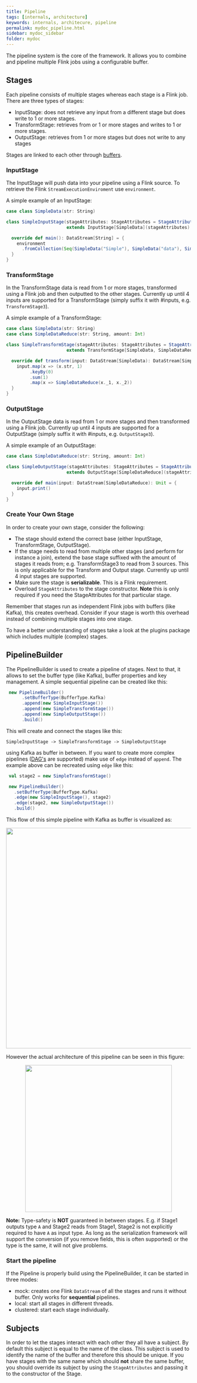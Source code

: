 ```yaml
---
title: Pipeline
tags: [internals, architecture]
keywords: internals, architecure, pipeline
permalink: mydoc_pipeline.html
sidebar: mydoc_sidebar
folder: mydoc
---
```


The pipeline system is the core of the framework. It allows you to combine and pipeline multiple Flink jobs using a configurable buffer. 

## Stages
Each pipeline consists of multiple stages whereas each stage is a Flink job. There are three types of stages:

- InputStage: does not retrieve any input from a different stage but does write to 1 or more stages.
- TransformStage: retrieves from or 1 or more stages and writes to 1 or more stages.
- OutputStage: retrieves from 1 or more stages but does not write to any stages

Stages are linked to each other through [buffers](buffers). 
### InputStage
The InputStage will push data into your pipeline using a Flink source. To retrieve the Flink `StreamExecutionEnviroment` use `environment`.  

A simple example of an InputStage:
```scala
case class SimpleData(str: String)

class SimpleInputStage(stageAttributes: StageAttributes = StageAttributes()) 
                       extends InputStage[SimpleData](stageAttributes) {

  override def main(): DataStream[String] = {
    environment
      .fromCollection(Seq(SimpleData("Simple"), SimpleData("data"), SimpleData("set")))
  }
}
```
### TransformStage
In the TransformStage data is read from 1 or more stages, transformed using a Flink job and then outputted to the other stages. Currently up until 4 inputs are supported for a TransformStage (simply suffix it with #inputs, e.g. `TransformStage3`). 

A simple example of a TransformStage: 
```scala
case class SimpleData(str: String)
case class SimpleDataReduce(str: String, amount: Int)

class SimpleTransformStage(stageAttributes: StageAttributes = StageAttributes()) 
                       extends TransformStage[SimpleData, SimpleDataReduce](stageAttributes) {

  override def transform(input: DataStream[SimpleData): DataStream[SimpleDataReduce] = {
    input.map(x => (x.str, 1)
         .keyBy(0)
         .sum(1)
         .map(x => SimpleDataReduce(x._1, x._2))
  }
}
```
### OutputStage
In the OutputStage data is read from 1 or more stages and then transformed using a Flink job. Currently up until 4 inputs are supported for a OutputStage (simply suffix it with #inputs, e.g. `OutputStage3`). 

A simple example of an OutputStage:
```scala
case class SimpleDataReduce(str: String, amount: Int)

class SimpleOutputStage(stageAttributes: StageAttributes = StageAttributes()) 
                       extends OutputStage[SimpleDataReduce](stageAttributes) {

  override def main(input: DataStream[SimpleDataReduce): Unit = {
    input.print()
  }
}
```

### Create Your Own Stage
In order to create your own stage, consider the following:

- The stage should extend the correct base (either InputStage, TransformStage, OutputStage).
- If the stage needs to read from multiple other stages (and perform for instance a join), extend the base stage suffixed with the amount of stages it reads from; e.g. TransformStage3 to read from 3 sources. This is only applicable for the Transform and Output stage. Currently up until 4 input stages are supported. 
- Make sure the stage is **serializable**. This is a Flink requirement. 
- Overload `StageAttributes` to the stage constructor. **Note** this is only required if you need the StageAttributes for that particular stage.

Remember that stages run as independent Flink jobs with buffers (like Kafka), this creates overhead. Consider if your stage is worth this overhead instead of combining multiple stages into one stage. 

To have a better understanding of stages take a look at the plugins package which includes multiple (complex) stages.


## PipelineBuilder
The PipelineBuilder is used to create a pipeline of stages. Next to that, it allows to set the buffer type (like Kafka), buffer properties and key management.  A simple sequential pipeline can be created like this:
```scala
 new PipelineBuilder()
      .setBufferType(BufferType.Kafka)
      .append(new SimpleInputStage())
      .append(new SimpleTransformStage())
      .append(new SimpleOutputStage())
      .build()
```
This will create and connect the stages like this: 

`SimpleInputStage -> SimpleTransformStage -> SimpleOutputStage` 

using Kafka as buffer in between. If you want to create more complex pipelines ([DAG's](https://en.wikipedia.org/wiki/Directed_acyclic_graph) are supported) make use of `edge` instead of `append`. The example above can be recreated using `edge` like this:
```scala
 val stage2 = new SimpleTransformStage()

 new PipelineBuilder()
   .setBufferType(BufferType.Kafka)
   .edge(new SimpleInputStage(), stage2)
   .edge(stage2, new SimpleOutputStage())
   .build()
```
This flow of this simple pipeline with Kafka as buffer is visualized as:
<p align="center"><img src="https://i.imgur.com/g4C3AB0.png" width="600"></p>
However the actual architecture of this pipeline can be seen in this figure:

<p align="center"><img src="https://i.imgur.com/9k4puOS.png" width="400"></p>

**Note:** Type-safety is **NOT** guaranteed in between stages. E.g. if Stage1 outputs type `A` and Stage2 reads from Stage1, Stage2 is not explicitly required to have `A` as input type. As long as the serialization framework will support the conversion (if you remove fields, this is often supported)  or the type is the same, it will not give problems. 

### Start the pipeline
If the Pipeline is properly build using the PipelineBuilder, it can be started in three modes:

- mock: creates one Flink `DataStream` of all the stages and runs it without buffer. Only works for **sequential** pipelines.
- local: start all stages in different threads.
- clustered: start each stage individually.


## Subjects
In order to let the stages interact with each other they all have a subject. By default this subject is equal to the name of the class. 
This subject is used to identify the name of the buffer and therefore this should be unique.
If you have stages with the same name which should **not** share the same buffer, you should override its subject by using the `StageAttributes` and passing it to the constructor of the Stage.

